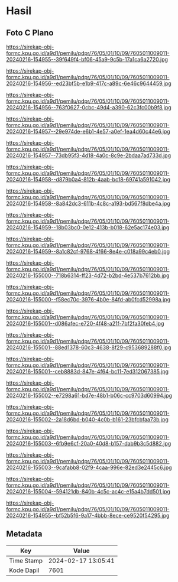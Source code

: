 # Hasil

## Foto C Plano

https://sirekap-obj-formc.kpu.go.id/a9d1/pemilu/pdpr/76/05/01/10/09/7605011009011-20240216-154955--39f649f4-bf06-45a9-9c5b-17a1ca6a2720.jpg

https://sirekap-obj-formc.kpu.go.id/a9d1/pemilu/pdpr/76/05/01/10/09/7605011009011-20240216-154956--ed23bf5b-e1b9-417c-a89c-6e46c9644459.jpg

https://sirekap-obj-formc.kpu.go.id/a9d1/pemilu/pdpr/76/05/01/10/09/7605011009011-20240216-154956--763f0627-0cbc-49d4-a390-62c3fc00b9f8.jpg

https://sirekap-obj-formc.kpu.go.id/a9d1/pemilu/pdpr/76/05/01/10/09/7605011009011-20240216-154957--29e974de-e6b1-4e57-a0ef-1ea4d60c44e6.jpg

https://sirekap-obj-formc.kpu.go.id/a9d1/pemilu/pdpr/76/05/01/10/09/7605011009011-20240216-154957--73db95f3-4d18-4a0c-8c9e-2bdaa7ad733d.jpg

https://sirekap-obj-formc.kpu.go.id/a9d1/pemilu/pdpr/76/05/01/10/09/7605011009011-20240216-154958--d879b0a4-812b-4aab-bc18-69741a591042.jpg

https://sirekap-obj-formc.kpu.go.id/a9d1/pemilu/pdpr/76/05/01/10/09/7605011009011-20240216-154958--8a842dc3-611b-4c8c-a193-bd567f8dbe4a.jpg

https://sirekap-obj-formc.kpu.go.id/a9d1/pemilu/pdpr/76/05/01/10/09/7605011009011-20240216-154959--18b03bc0-0e12-413b-b018-62e5ac174e03.jpg

https://sirekap-obj-formc.kpu.go.id/a9d1/pemilu/pdpr/76/05/01/10/09/7605011009011-20240216-154959--8a1c82cf-9768-4f66-8e4e-c018a99c4eb0.jpg

https://sirekap-obj-formc.kpu.go.id/a9d1/pemilu/pdpr/76/05/01/10/09/7605011009011-20240216-155000--718b6314-ff23-4d72-b2bd-4e537b7612bb.jpg

https://sirekap-obj-formc.kpu.go.id/a9d1/pemilu/pdpr/76/05/01/10/09/7605011009011-20240216-155000--f58ec70c-3976-4b0e-84fd-ab0fcd52998a.jpg

https://sirekap-obj-formc.kpu.go.id/a9d1/pemilu/pdpr/76/05/01/10/09/7605011009011-20240216-155001--d086afec-e720-4f48-a21f-7bf2fa30feb4.jpg

https://sirekap-obj-formc.kpu.go.id/a9d1/pemilu/pdpr/76/05/01/10/09/7605011009011-20240216-155001--88ed1378-60c3-4638-8f29-c953689288f0.jpg

https://sirekap-obj-formc.kpu.go.id/a9d1/pemilu/pdpr/76/05/01/10/09/7605011009011-20240216-155001--ceb8883d-847e-4f64-bc11-7ed312067385.jpg

https://sirekap-obj-formc.kpu.go.id/a9d1/pemilu/pdpr/76/05/01/10/09/7605011009011-20240216-155002--e7298a61-bd7e-48b1-b06c-cc9703d60994.jpg

https://sirekap-obj-formc.kpu.go.id/a9d1/pemilu/pdpr/76/05/01/10/09/7605011009011-20240216-155002--2a18d6bd-b040-4c0b-b161-23bfcbfaa73b.jpg

https://sirekap-obj-formc.kpu.go.id/a9d1/pemilu/pdpr/76/05/01/10/09/7605011009011-20240216-155003--6fb9e6cf-20a0-40d8-b157-dab9b3c5d882.jpg

https://sirekap-obj-formc.kpu.go.id/a9d1/pemilu/pdpr/76/05/01/10/09/7605011009011-20240216-155003--9cafabb8-02f9-4caa-996e-82ed3e2445c6.jpg

https://sirekap-obj-formc.kpu.go.id/a9d1/pemilu/pdpr/76/05/01/10/09/7605011009011-20240216-155004--594121db-840b-4c5c-ac4c-e15a4b7dd501.jpg

https://sirekap-obj-formc.kpu.go.id/a9d1/pemilu/pdpr/76/05/01/10/09/7605011009011-20240216-154955--bf52b5f6-9a17-4bbb-8ece-ce9520f54295.jpg


## Metadata

| Key        | Value               |
| ---------- | ------------------- |
| Time Stamp | 2024-02-17 13:05:41 |
| Kode Dapil | 7601                |



